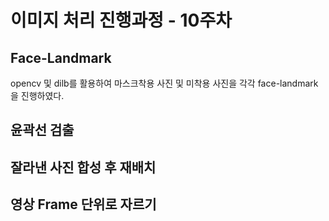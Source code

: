 # 이미지 처리 진행과정 - 10주차

## Face-Landmark
opencv 및 dilb를 활용하여 마스크착용 사진 및 미착용 사진을 각각 face-landmark을 진행하였다.

## 윤곽선 검출

## 잘라낸 사진 합성 후 재배치

## 영상 Frame 단위로 자르기

